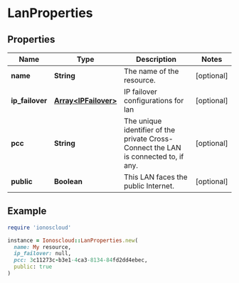 # LanProperties

## Properties

| Name | Type | Description | Notes |
| ---- | ---- | ----------- | ----- |
| **name** | **String** | The name of the  resource. | [optional] |
| **ip_failover** | [**Array&lt;IPFailover&gt;**](IPFailover.md) | IP failover configurations for lan | [optional] |
| **pcc** | **String** | The unique identifier of the private Cross-Connect the LAN is connected to, if any. | [optional] |
| **public** | **Boolean** | This LAN faces the public Internet. | [optional] |

## Example

```ruby
require 'ionoscloud'

instance = Ionoscloud::LanProperties.new(
  name: My resource,
  ip_failover: null,
  pcc: 3c11273c-b3e1-4ca3-8134-84fd2dd4ebec,
  public: true
)
```

